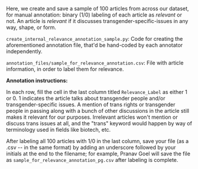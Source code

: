 Here, we create and save a sample of 100 articles from across our dataset, for manual annotation: binary (1/0) labeling of each article as _relevant_ or not. An article is _relevant_ if it discusses transgender-specific-issues in any way, shape, or form. 

`create_internal_relevance_annotation_sample.py`: Code for creating the aforementioned annotation file, that'd be hand-coded by each annotator independently.

`annotation_files/sample_for_relevance_annotation.csv`: File with article information, in order to label them for relevance. 

**Annotation instructions:** 

In each row, fill the cell in the last column titled `Relevance_Label` as either 1 or 0. 1 indicates the article talks about transgender people and/or transgender-specific issues. A mention of trans rights or transgender people in passing along with a bunch of other discussions in the article still makes it relevant for our purposes. Irrelevant articles won't mention or discuss trans issues at all, and the "trans" keyword would happen by way of terminology used in fields like biotech, etc. 

After labeling all 100 articles with 1/0 in the last column, save your file (as a .csv -- in the same format) by adding an underscore followed by your initials at the end to the filename; for example, Pranav Goel will save the file as `sample_for_relevance_annotation_pg.csv` after labeling is complete. 

